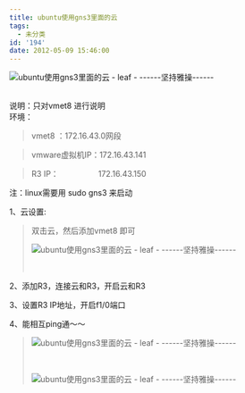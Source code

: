 ```yaml
---
title: ubuntu使用gns3里面的云
tags:
  - 未分类
id: '194'
date: 2012-05-09 15:46:00
---
```


![ubuntu使用gns3里面的云 - leaf - ------坚持雅操------](http://img3.ph.126.net/i9rtzE1JV_dBxKRttmg4KA==/2724677774576652283.jpg "ubuntu使用gns3里面的云 - leaf - ------坚持雅操------")

   
说明：只对vmet8 进行说明  
环境：  

> vmet8 ：172.16.43.0网段  

> vmware虚拟机IP：172.16.43.141  

> R3 IP：                  172.16.43.150  

注：linux需要用 sudo gns3 来启动  
  
  
1、云设置:  

> 双击云，然后添加vmet8 即可  
> 
> ![ubuntu使用gns3里面的云 - leaf - ------坚持雅操------](http://img6.ph.126.net/9P-rRwHWyfXioyqu2NWeeg==/3095098843927878076.jpg "ubuntu使用gns3里面的云 - leaf - ------坚持雅操------")
> 
>    

2、添加R3，连接云和R3，开启云和R3  
  
3、设置R3 IP地址，开启f1/0端口  
  
4、能相互ping通～～  

> ![ubuntu使用gns3里面的云 - leaf - ------坚持雅操------](http://img0.ph.126.net/ekc1qTjFfcN9oJd6Ws5r6g==/3093972944021031640.jpg "ubuntu使用gns3里面的云 - leaf - ------坚持雅操------")
> 
>  
> 
> ![ubuntu使用gns3里面的云 - leaf - ------坚持雅操------](http://img2.ph.126.net/YdHqigKX3OIgmqdo99ep4A==/109493765957949262.jpg "ubuntu使用gns3里面的云 - leaf - ------坚持雅操------")
> 
>
